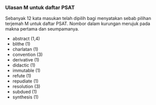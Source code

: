 ---
---

### Ulasan M untuk daftar PSAT

Sebanyak 12 kata masukan telah dipilih bagi menyatakan
sebab pilihan terjemah M untuk daftar PSAT. Nombor dalam
kurungan merujuk pada makna pertama dan seumpamanya.

* abstract (1,4)
* blithe (1)
* charlatan (1)
* convention (3)
* derivative (1)
* didactic (1)
* immutable (1)
* refute (1)
* repudiate (1)
* resolution (3)
* subdued (1)
* synthesis (1)
